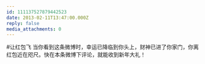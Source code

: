 ```yaml
---
id: 111137527879442523
date: 2013-02-11T13:47:00.000Z
reply: false
media_attachments: 0
---
```


#让红包飞 当你看到这条微博时，幸运已降临到你头上，财神已进了你家门，你离红包近在咫尺。快在本条微博下评论，就能收到新年大礼！ ​​​​

